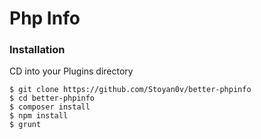 # Php Info

### Installation


CD into your Plugins directory

```
$ git clone https://github.com/Stoyan0v/better-phpinfo
$ cd better-phpinfo
$ composer install
$ npm install
$ grunt
```
